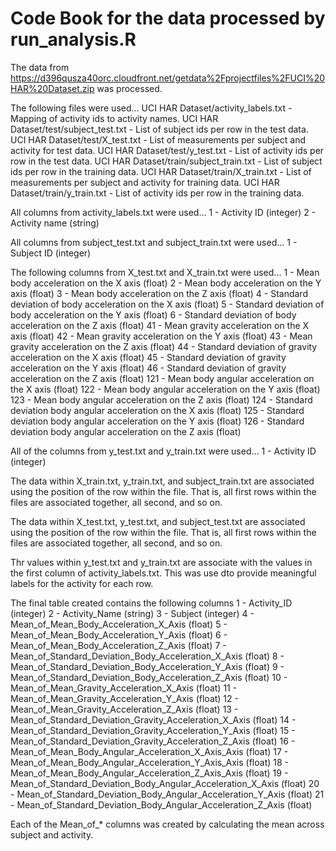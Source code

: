 # Code Book for the data processed by run_analysis.R

The data from https://d396qusza40orc.cloudfront.net/getdata%2Fprojectfiles%2FUCI%20HAR%20Dataset.zip was processed.

The following files were used...
    UCI HAR Dataset/activity_labels.txt - Mapping of activity ids to activity names.
    UCI HAR Dataset/test/subject_test.txt - List of subject ids per row in the test data.
    UCI HAR Dataset/test/X_test.txt - List of measurements per subject and activity for test data.
    UCI HAR Dataset/test/y_test.txt - List of activity ids per row in the test data.
    UCI HAR Dataset/train/subject_train.txt - List of subject ids per row in the training data.
    UCI HAR Dataset/train/X_train.txt - List of measurements per subject and activity for training data.
    UCI HAR Dataset/train/y_train.txt - List of activity ids per row in the training data.

All columns from activity_labels.txt were used...
   1 - Activity ID (integer)
   2 - Activity name (string)
   
All columns from subject_test.txt and subject_train.txt were used...
    1 - Subject ID (integer)

The following columns from X_test.txt and X_train.txt were used...
    1 - Mean body acceleration on the X axis (float)
    2 - Mean body acceleration on the Y axis (float)
    3 - Mean body acceleration on the Z axis (float)
    4 - Standard deviation of body acceleration on the X axis (float)
    5 - Standard deviation of body acceleration on the Y axis (float)
    6 - Standard deviation of body acceleration on the Z axis (float)
    41 - Mean gravity acceleration on the X axis (float)
    42 - Mean gravity acceleration on the Y axis (float)
    43 - Mean gravity acceleration on the Z axis (float)
    44 - Standard deviation of gravity acceleration on the X axis (float)
    45 - Standard deviation of gravity acceleration on the Y axis (float)
    46 - Standard deviation of gravity acceleration on the Z axis (float)
    121 - Mean body angular acceleration on the X axis (float)
    122 - Mean body angular acceleration on the Y axis (float)
    123 - Mean body angular acceleration on the Z axis (float)
    124 - Standard deviation body angular acceleration on the X axis (float)
    125 - Standard deviation body angular acceleration on the Y axis (float)
    126 - Standard deviation body angular acceleration on the Z axis (float)

All of the columns from y_test.txt and y_train.txt were used...
    1 - Activity ID (integer)
    
The data within X_train.txt, y_train.txt, and subject_train.txt are associated using the position of the row within the file. That is, all first rows within the files are associated together, all second, and so on.

The data within X_test.txt, y_test.txt, and subject_test.txt are associated using the position of the row within the file. That is, all first rows within the files are associated together, all second, and so on.

Thr values within y_test.txt and y_train.txt are associate with the values in the first column of activity_labels.txt. This was use dto provide meaningful labels for the activity for each row.
    
The final table created contains the following columns
    1 - Activity_ID (integer)
    2 - Activity_Name (string)
    3 - Subject (integer)
    4 - Mean_of_Mean_Body_Acceleration_X_Axis (float)
    5 - Mean_of_Mean_Body_Acceleration_Y_Axis (float)
    6 - Mean_of_Mean_Body_Acceleration_Z_Axis (float)
    7 - Mean_of_Standard_Deviation_Body_Acceleration_X_Axis (float)
    8 - Mean_of_Standard_Deviation_Body_Acceleration_Y_Axis (float)
    9 - Mean_of_Standard_Deviation_Body_Acceleration_Z_Axis (float)
    10 - Mean_of_Mean_Gravity_Acceleration_X_Axis (float)
    11 - Mean_of_Mean_Gravity_Acceleration_Y_Axis (float)
    12 - Mean_of_Mean_Gravity_Acceleration_Z_Axis (float)
    13 - Mean_of_Standard_Deviation_Gravity_Acceleration_X_Axis (float)
    14 - Mean_of_Standard_Deviation_Gravity_Acceleration_Y_Axis (float)
    15 - Mean_of_Standard_Deviation_Gravity_Acceleration_Z_Axis (float)
    16 - Mean_of_Mean_Body_Angular_Acceleration_X_Axis_Axis (float)
    17 - Mean_of_Mean_Body_Angular_Acceleration_Y_Axis_Axis (float)
    18 - Mean_of_Mean_Body_Angular_Acceleration_Z_Axis_Axis (float)
    19 - Mean_of_Standard_Deviation_Body_Angular_Acceleration_X_Axis (float)
    20 - Mean_of_Standard_Deviation_Body_Angular_Acceleration_Y_Axis (float)
    21 - Mean_of_Standard_Deviation_Body_Angular_Acceleration_Z_Axis (float)

Each of the Mean_of_* columns was created by calculating the mean across subject and activity.

